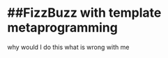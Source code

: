 ##FizzBuzz with template metaprogramming
=================
why would I do this what is wrong with me
